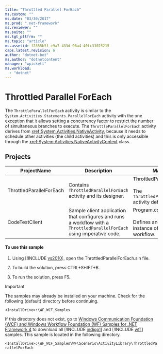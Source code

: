 ```yaml
---
title: "Throttled Parallel ForEach"
ms.custom: ""
ms.date: "03/30/2017"
ms.prod: ".net-framework"
ms.reviewer: ""
ms.suite: ""
ms.tgt_pltfrm: ""
ms.topic: "article"
ms.assetid: f2855b5f-e9a7-433d-96a4-40fc31025215
caps.latest.revision: 6
author: "dotnet-bot"
ms.author: "dotnetcontent"
manager: "wpickett"
ms.workload: 
  - "dotnet"
---
```

# Throttled Parallel ForEach
The `ThrottleParallelForEach` activity is similar to the <!--zz <xref:System.Activities.Statements.ParallelForEach>--> `System.Activities.Statements.ParallelForEach` activity with the one exception that it allows setting a concurrency factor to restrict the number of simultaneous branches to execute. The `ThrottleParallelForEach` activity derives from <xref:System.Activities.NativeActivity>, because it needs to schedule other activities (the child activities) and this is only accessible through the <xref:System.Activities.NativeActivityContext> class.  
  
## Projects  
  
|**ProjectName**|**Description**|**Main Files**|  
|-|-|-|  
|ThrottledParallelForEach|Contains `ThrottledParallelForEach` activity and its designer.|ThrottledParallelForEach.cs<br /><br /> The `ThrottledParallelForEach` activity definition.|  
|CodeTestClient|Sample client application that configures and runs a workflow with a `ThrottledParallelForEach` using imperative code.|Program.cs<br /><br /> Defines and runs an instance of the sample workflow.|  
  
#### To use this sample  
  
1. Using [!INCLUDE [vs2010](../../../../includes/vs2010-md.md)], open the ThrottledParallelForEach.sln file.  
  
2. To build the solution, press CTRL+SHIFT+B.  
  
3. To run the solution, press F5.  
  
> [!IMPORTANT]
>  The samples may already be installed on your machine. Check for the following (default) directory before continuing.  
> 
>  `<InstallDrive>:\WF_WCF_Samples`  
> 
>  If this directory does not exist, go to [Windows Communication Foundation (WCF) and Windows Workflow Foundation (WF) Samples for .NET Framework 4](http://go.microsoft.com/fwlink/?LinkId=150780) to download all [!INCLUDE [indigo1](../../../../includes/indigo1-md.md)] and [!INCLUDE [wf1](../../../../includes/wf1-md.md)] samples. This sample is located in the following directory.  
> 
>  `<InstallDrive>:\WF_WCF_Samples\WF\Scenario\ActivityLibrary\ThrottledParallelForEach`